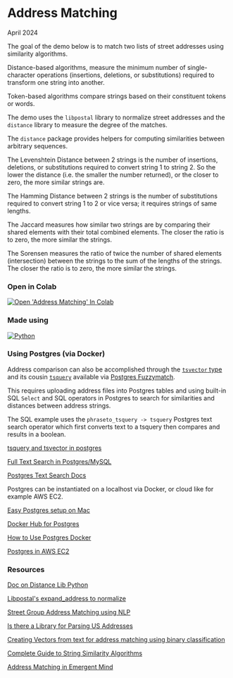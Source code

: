 # Address Matching

April 2024

The goal of the demo below is to match two lists of street addresses using similarity algorithms.

Distance-based algorithms, measure the minimum number of single-character operations (insertions, deletions, or substitutions) required to transform one string into another. 

Token-based algorithms compare strings based on their constituent tokens or words.

The demo uses the `libpostal` library to normalize street addresses and the `distance` library to measure the degree of the matches.

The `distance` package provides helpers for computing similarities between arbitrary sequences. 

The Levenshtein Distance between 2 strings is the number of insertions, deletions, or substitutions required to convert string 1 to string 2. So the lower the distance (i.e. the smaller the number returned), or the closer to zero, the more similar strings are.

The Hamming Distance between 2 strings is the number of substitutions required to convert string 1 to 2 or vice versa; it requires strings of same lengths. 

The Jaccard measures how similar two strings are by comparing their shared elements with their total combined elements. The closer the ratio is to zero, the more similar the strings.

The Sorensen measures the ratio of twice the number of shared elements (intersection) between the strings to the sum of the lengths of the strings. The closer the ratio is to zero, the more similar the strings.


### Open in Colab

[![Open 'Address Matching' In Colab](https://colab.research.google.com/assets/colab-badge.svg)](https://colab.research.google.com/github/ginobaltazar7/66daysofdata/blob/master/SQL/addressmatching/Address_Matching.ipynb)


### Made using 
[![Python](https://img.shields.io/badge/python%20-%2314354C.svg?&style=for-the-badge&logo=python&logoColor=white)](https://www.python.org/)


### Using Postgres (via Docker)
Address comparison can also be accomplished through the [`tsvector` type](https://www.postgresql.org/docs/16/datatype-textsearch.html) and its cousin [`tsquery`](https://www.postgresql.org/docs/16/functions-textsearch.html) available via [Postgres Fuzzymatch](https://www.postgresql.org/docs/current/fuzzystrmatch.html#FUZZYSTRMATCH-LEVENSHTEIN). 

This requires uploading address files into Postgres tables and using built-in SQL `Select` and SQL operators in Postgres to search for similarities and distances between address strings. 

The SQL example uses the `phraseto_tsquery -> tsquery` Postgres text search operator which first converts text to a tsquery then compares and results in a boolean.

[tsquery and tsvector in postgres](https://medium.com/geekculture/comprehend-tsvector-and-tsquery-in-postgres-for-full-text-search-1fd4323409fc)

[Full Text Search in Postgres/MySQL](https://dbconvert.com/blog/mysql-and-postgresql-for-advanced-full-text-search/)

[Postgres Text Search Docs](https://www.postgresql.org/docs/16/functions-textsearch.html)

Postgres can be instantiated on a localhost via Docker, or cloud like for example AWS EC2.

[Easy Postgres setup on Mac](https://youtu.be/0CfL_JBB83A?si=AsXUctuwWMcjZnqt)

[Docker Hub for Postgres](https://hub.docker.com/_/postgres/)

[How to Use Postgres Docker](https://www.docker.com/blog/how-to-use-the-postgres-docker-official-image/)

[Postgres in AWS EC2](https://dev.to/amedd/dockerize-a-postgresql-database-in-an-aws-ec2-instance-5dej)


### Resources
[Doc on Distance Lib Python](https://pypi.org/project/Distance/)

[Libpostal's expand_address to normalize](https://stackoverflow.com/questions/54599526/why-does-libpostal-pypostal-expand-address-output-an-array)

[Street Group Address Matching using NLP](https://medium.com/streetgroup/a-street-group-address-matching-algorithm-e7e1444767cd)

[Is there a Library for Parsing US Addresses](https://stackoverflow.com/questions/9463471/is-there-a-library-for-parsing-us-addresses)

[Creating Vectors from text for address matching using binary classification](https://datascience.stackexchange.com/questions/15832/how-to-create-vectors-from-text-for-address-matching-using-binary-classification)

[Complete Guide to String Similarity Algorithms](https://yassineelkhal.medium.com/the-complete-guide-to-string-similarity-algorithms-1290ad07c6b7)

[Address Matching in Emergent Mind](https://www.emergentmind.com/search?q=address+matching) 